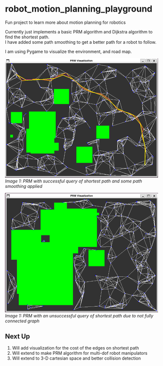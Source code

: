 # robot_motion_planning_playground
Fun project to learn more about motion planning for robotics

Currently just implements a basic PRM algorithm and Dijkstra algorithm to find the shortest path.  
I have added some path smoothing to get a better path for a robot to follow. 

I am using Pygame to visualize the environment, and road map.


![Image 1](images/PRM_with_shortest_path.PNG)  
*Image 1: PRM with successful query of shortest path and some path smoothing applied*

![Image 2](images/PRM_no_path.PNG)  
*Image 1: PRM with an unsuccessful query of shortest path due to not fully connected graph*

## Next Up
1. Will add visualization for the cost of the edges on shortest path
1. Will extend to make PRM algorithm for multi-dof robot manipulators
1. Will extend to 3-D cartesian space and better collision detection 


